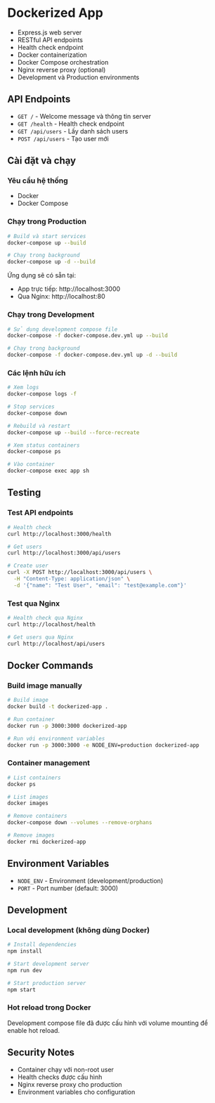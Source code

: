 # Dockerized App

- Express.js web server
- RESTful API endpoints
- Health check endpoint
- Docker containerization
- Docker Compose orchestration
- Nginx reverse proxy (optional)
- Development và Production environments

## API Endpoints

- `GET /` - Welcome message và thông tin server
- `GET /health` - Health check endpoint
- `GET /api/users` - Lấy danh sách users
- `POST /api/users` - Tạo user mới

## Cài đặt và chạy

### Yêu cầu hệ thống

- Docker
- Docker Compose

### Chạy trong Production

```bash
# Build và start services
docker-compose up --build

# Chạy trong background
docker-compose up -d --build
```

Ứng dụng sẽ có sẵn tại:
- App trực tiếp: http://localhost:3000
- Qua Nginx: http://localhost:80

### Chạy trong Development

```bash
# Sử dụng development compose file
docker-compose -f docker-compose.dev.yml up --build

# Chạy trong background
docker-compose -f docker-compose.dev.yml up -d --build
```

### Các lệnh hữu ích

```bash
# Xem logs
docker-compose logs -f

# Stop services
docker-compose down

# Rebuild và restart
docker-compose up --build --force-recreate

# Xem status containers
docker-compose ps

# Vào container
docker-compose exec app sh
```

## Testing

### Test API endpoints

```bash
# Health check
curl http://localhost:3000/health

# Get users
curl http://localhost:3000/api/users

# Create user
curl -X POST http://localhost:3000/api/users \
  -H "Content-Type: application/json" \
  -d '{"name": "Test User", "email": "test@example.com"}'
```

### Test qua Nginx

```bash
# Health check qua Nginx
curl http://localhost/health

# Get users qua Nginx
curl http://localhost/api/users
```

## Docker Commands

### Build image manually

```bash
# Build image
docker build -t dockerized-app .

# Run container
docker run -p 3000:3000 dockerized-app

# Run với environment variables
docker run -p 3000:3000 -e NODE_ENV=production dockerized-app
```

### Container management

```bash
# List containers
docker ps

# List images
docker images

# Remove containers
docker-compose down --volumes --remove-orphans

# Remove images
docker rmi dockerized-app
```

## Environment Variables

- `NODE_ENV` - Environment (development/production)
- `PORT` - Port number (default: 3000)

## Development

### Local development (không dùng Docker)

```bash
# Install dependencies
npm install

# Start development server
npm run dev

# Start production server
npm start
```

### Hot reload trong Docker

Development compose file đã được cấu hình với volume mounting để enable hot reload.

## Security Notes

- Container chạy với non-root user
- Health checks được cấu hình
- Nginx reverse proxy cho production
- Environment variables cho configuration